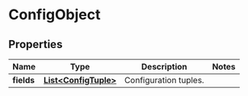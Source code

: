 
# ConfigObject

## Properties
Name | Type | Description | Notes
------------ | ------------- | ------------- | -------------
**fields** | [**List&lt;ConfigTuple&gt;**](ConfigTuple.md) | Configuration tuples. | 



